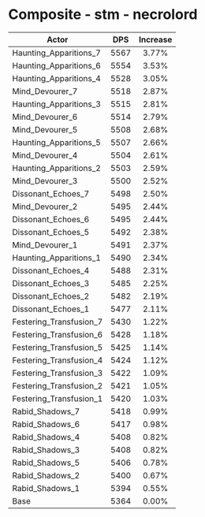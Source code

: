 # Composite - stm - necrolord
| Actor | DPS | Increase |
|---|:---:|:---:|
|Haunting_Apparitions_7|5567|3.77%|
|Haunting_Apparitions_6|5554|3.53%|
|Haunting_Apparitions_4|5528|3.05%|
|Mind_Devourer_7|5518|2.87%|
|Haunting_Apparitions_3|5515|2.81%|
|Mind_Devourer_6|5514|2.79%|
|Mind_Devourer_5|5508|2.68%|
|Haunting_Apparitions_5|5507|2.66%|
|Mind_Devourer_4|5504|2.61%|
|Haunting_Apparitions_2|5503|2.59%|
|Mind_Devourer_3|5500|2.52%|
|Dissonant_Echoes_7|5498|2.50%|
|Mind_Devourer_2|5495|2.44%|
|Dissonant_Echoes_6|5495|2.44%|
|Dissonant_Echoes_5|5492|2.38%|
|Mind_Devourer_1|5491|2.37%|
|Haunting_Apparitions_1|5490|2.34%|
|Dissonant_Echoes_4|5488|2.31%|
|Dissonant_Echoes_3|5485|2.25%|
|Dissonant_Echoes_2|5482|2.19%|
|Dissonant_Echoes_1|5477|2.11%|
|Festering_Transfusion_7|5430|1.22%|
|Festering_Transfusion_6|5428|1.18%|
|Festering_Transfusion_5|5425|1.14%|
|Festering_Transfusion_4|5424|1.12%|
|Festering_Transfusion_3|5422|1.09%|
|Festering_Transfusion_2|5421|1.05%|
|Festering_Transfusion_1|5420|1.03%|
|Rabid_Shadows_7|5418|0.99%|
|Rabid_Shadows_6|5417|0.98%|
|Rabid_Shadows_4|5408|0.82%|
|Rabid_Shadows_3|5408|0.82%|
|Rabid_Shadows_5|5406|0.78%|
|Rabid_Shadows_2|5400|0.67%|
|Rabid_Shadows_1|5394|0.55%|
|Base|5364|0.00%|
